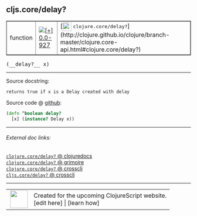 ## cljs.core/delay?



 <table border="1">
<tr>
<td>function</td>
<td><a href="https://github.com/cljsinfo/cljs-api-docs/tree/0.0-927"><img valign="middle" alt="[+] 0.0-927" title="Added in 0.0-927" src="https://img.shields.io/badge/+-0.0--927-lightgrey.svg"></a> </td>
<td>
[<img height="24px" valign="middle" src="http://i.imgur.com/1GjPKvB.png"> <samp>clojure.core/delay?</samp>](http://clojure.github.io/clojure/branch-master/clojure.core-api.html#clojure.core/delay?)
</td>
</tr>
</table>


 <samp>
(__delay?__ x)<br>
</samp>

---





Source docstring:

```
returns true if x is a Delay created with delay
```


Source code @ [github](https://github.com/clojure/clojurescript/blob/r2505/src/cljs/cljs/core.cljs#L8425-L8427):

```clj
(defn ^boolean delay?
  [x] (instance? Delay x))
```

<!--
Repo - tag - source tree - lines:

 <pre>
clojurescript @ r2505
└── src
    └── cljs
        └── cljs
            └── <ins>[core.cljs:8425-8427](https://github.com/clojure/clojurescript/blob/r2505/src/cljs/cljs/core.cljs#L8425-L8427)</ins>
</pre>

-->

---



###### External doc links:

[`clojure.core/delay?` @ clojuredocs](http://clojuredocs.org/clojure.core/delay_q)<br>
[`clojure.core/delay?` @ grimoire](http://conj.io/store/v1/org.clojure/clojure/1.7.0-beta3/clj/clojure.core/delay%3F/)<br>
[`clojure.core/delay?` @ crossclj](http://crossclj.info/fun/clojure.core/delay%3F.html)<br>
[`cljs.core/delay?` @ crossclj](http://crossclj.info/fun/cljs.core.cljs/delay%3F.html)<br>

---

 <table>
<tr><td>
<img valign="middle" align="right" width="48px" src="http://i.imgur.com/Hi20huC.png">
</td><td>
Created for the upcoming ClojureScript website.<br>
[edit here] | [learn how]
</td></tr></table>

[edit here]:https://github.com/cljsinfo/cljs-api-docs/blob/master/cljsdoc/cljs.core/delayQMARK.cljsdoc
[learn how]:https://github.com/cljsinfo/cljs-api-docs/wiki/cljsdoc-files

<!--

This information was too distracting to show to readers, but I'll leave it
commented here since it is helpful to:

- pretty-print the data used to generate this document
- and show how to retrieve that data



The API data for this symbol:

```clj
{:return-type boolean,
 :ns "cljs.core",
 :name "delay?",
 :signature ["[x]"],
 :history [["+" "0.0-927"]],
 :type "function",
 :full-name-encode "cljs.core/delayQMARK",
 :source {:code "(defn ^boolean delay?\n  [x] (instance? Delay x))",
          :title "Source code",
          :repo "clojurescript",
          :tag "r2505",
          :filename "src/cljs/cljs/core.cljs",
          :lines [8425 8427]},
 :full-name "cljs.core/delay?",
 :clj-symbol "clojure.core/delay?",
 :docstring "returns true if x is a Delay created with delay"}

```

Retrieve the API data for this symbol:

```clj
;; from Clojure REPL
(require '[clojure.edn :as edn])
(-> (slurp "https://raw.githubusercontent.com/cljsinfo/cljs-api-docs/catalog/cljs-api.edn")
    (edn/read-string)
    (get-in [:symbols "cljs.core/delay?"]))
```

-->
